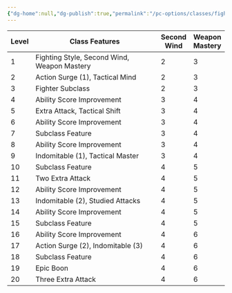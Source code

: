 ```yaml
---
{"dg-home":null,"dg-publish":true,"permalink":"/pc-options/classes/fighter/","dgPassFrontmatter":true,"created":"2025-03-23T02:17:09.522+11:00","updated":"2025-03-24T21:30:07.753+11:00"}
---
```



| Level | Class Features                              | Second  <br>Wind | Weapon  <br>Mastery |
| ----- | ------------------------------------------- | ---------------- | ------------------- |
| 1     | Fighting Style, Second Wind, Weapon Mastery | 2                | 3                   |
| 2     | Action Surge (1), Tactical Mind             | 2                | 3                   |
| 3     | Fighter Subclass                            | 2                | 3                   |
| 4     | Ability Score Improvement                   | 3                | 4                   |
| 5     | Extra Attack, Tactical Shift                | 3                | 4                   |
| 6     | Ability Score Improvement                   | 3                | 4                   |
| 7     | Subclass Feature                            | 3                | 4                   |
| 8     | Ability Score Improvement                   | 3                | 4                   |
| 9     | Indomitable (1), Tactical Master            | 3                | 4                   |
| 10    | Subclass Feature                            | 4                | 5                   |
| 11    | Two Extra Attack                            | 4                | 5                   |
| 12    | Ability Score Improvement                   | 4                | 5                   |
| 13    | Indomitable (2), Studied Attacks            | 4                | 5                   |
| 14    | Ability Score Improvement                   | 4                | 5                   |
| 15    | Subclass Feature                            | 4                | 5                   |
| 16    | Ability Score Improvement                   | 4                | 6                   |
| 17    | Action Surge (2), Indomitable (3)           | 4                | 6                   |
| 18    | Subclass Feature                            | 4                | 6                   |
| 19    | Epic Boon                                   | 4                | 6                   |
| 20    | Three Extra Attack                          | 4                | 6                   |